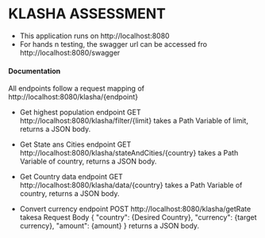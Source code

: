 # **KLASHA ASSESSMENT**

* This application runs on http://localhost:8080
* For hands n testing, the swagger url can be accessed fro http://localhost:8080/swagger

#### **Documentation**
All endpoints follow a request mapping of http://localhost:8080/klasha/{endpoint}

* Get highest population endpoint 
GET http://localhost:8080/klasha/filter/{limit} takes a Path Variable of limit, returns a JSON body.

* Get State ans Cities endpoint GET http://localhost:8080/klasha/stateAndCities/{country} takes a Path Variable of country, returns a JSON body.

* Get Country data endpoint GET http://localhost:8080/klasha/data/{country} takes a Path Variable of country, returns a JSON body.

* Convert currency endpoint POST http://localhost:8080/klasha/getRate takesa Request Body {
  "country": {Desired Country},
  "currency": {target currency},
  "amount": {amount}
  } returns a JSON body.